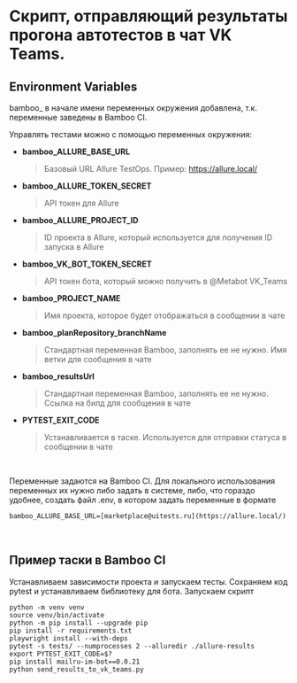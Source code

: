 # Скрипт, отправляющий результаты прогона автотестов в чат VK Teams.

## Environment Variables

bamboo_ в начале имени переменных окружения добавлена, т.к. переменные заведены в Bamboo CI.

Управлять тестами можно с помощью переменных окружения:

- **bamboo_ALLURE_BASE_URL**
  > Базовый URL Allure TestOps. Пример: https://allure.local/
- **bamboo_ALLURE_TOKEN_SECRET**
  > API токен для Allure
- **bamboo_ALLURE_PROJECT_ID**
  > ID проекта в Allure, который используется для получения ID запуска в Allure
- **bamboo_VK_BOT_TOKEN_SECRET**
  > API токен бота, который можно получить в @Metabot VK_Teams
- **bamboo_PROJECT_NAME**
  > Имя проекта, которое будет отображаться в сообщении в чате
- **bamboo_planRepository_branchName**
  > Стандартная переменная Bamboo, заполнять ее не нужно. Имя ветки для сообщения в чате
- **bamboo_resultsUrl**
  > Стандартная переменная Bamboo, заполнять ее не нужно. Cсылка на билд для сообщения в чате
- **PYTEST_EXIT_CODE**
  > Устанавливается в таске. Используется для отправки статуса в сообщении в чате
  
&nbsp;

Переменные задаются на Bamboo CI. Для локального использования переменных их нужно либо задать в системе, либо, что
гораздо удобнее, создать файл .env, в котором задать переменные в формате

```
bamboo_ALLURE_BASE_URL=[marketplace@uitests.ru](https://allure.local/)
```

&nbsp;

## Пример таски в Bamboo CI
 
Устанавливаем зависимости проекта и запускаем тесты.
Сохраняем код pytest и устанавливаем библиотеку для бота.
Запускаем скрипт

  ```
  python -m venv venv
  source venv/bin/activate 
  python -m pip install --upgrade pip
  pip install -r requirements.txt
  playwright install --with-deps
  pytest -s tests/ --numprocesses 2 --alluredir ./allure-results
  export PYTEST_EXIT_CODE=$?
  pip install mailru-im-bot==0.0.21
  python send_results_to_vk_teams.py
  ```

&nbsp;
